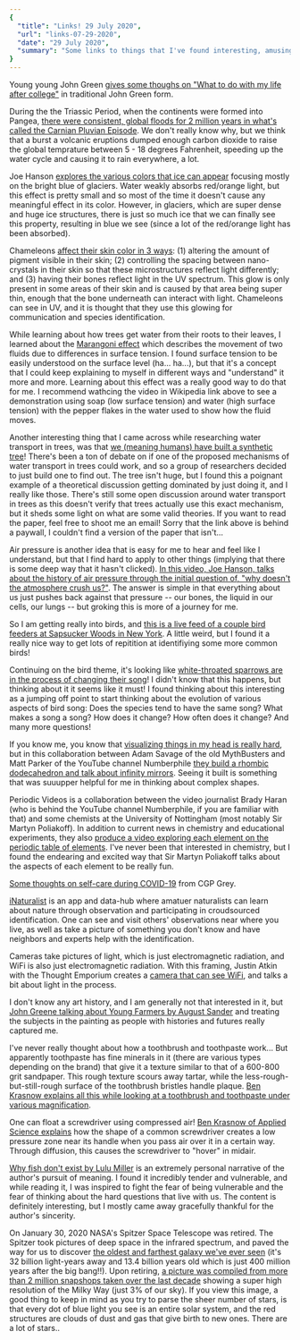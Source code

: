 ```yaml
---
{
  "title": "Links! 29 July 2020",
  "url": "links-07-29-2020",
  "date": "29 July 2020",
  "summary": "Some links to things that I've found interesting, amusing, or insightful..."
}
---
```

Young young John Green [gives some thoughs on "What to do with my life after college"][21]
in traditional John Green form.

During the the Triassic Period, when the continents were formed into Pangea, [there were
consistent, global floods for 2 million years in what's called the Carnian Pluvian
Episode][19]. We don't really know why, but we think that a burst a volcanic eruptions
dumped enough carbon dioxide to raise the global temprature between 5 - 18 degrees
Fahrenheit, speeding up the water cycle and causing it to rain everywhere, a lot.

Joe Hanson [explores the various colors that ice can appear][18] focusing mostly on the
bright blue of glaciers. Water weakly absorbs red/orange light, but this effect is pretty small and so most of the time it doesn't cause any
meaningful effect in its color. However, in glaciers, which are super dense and huge ice structures,
there is just so much ice that we can finally see this property, resulting in blue we see
(since a lot of the red/orange light has been absorbed).

Chameleons [affect their skin color in 3 ways][17]: (1) altering the amount of pigment visible in
their skin; (2) controlling the spacing between nano-crystals in their skin so that these
microstructures reflect light differently; and (3) having their bones reflect light in the UV spectrum. This glow is only present
in some areas of their skin and is caused by that area being super thin, enough that
the bone underneath can interact with light. Chameleons can see in UV, and it is thought
that they use this glowing for communication and species identification.

While learning about how trees get water from their roots to their leaves, I learned about
the [Marangoni effect][15] which describes the movement of two fluids due to differences in surface
tension. I found surface tension to be easily understood on the surface level (ha... ha...), but that it's
a concept that I could keep explaining to myself in different ways and "understand" it
more and more. Learning about this effect was a really good way to do that for me. I
recommend wathcing the video in Wikipedia link above to see a demonstration using soap
(low surface tension) and water (high surface tension) with the pepper flakes in the water
used to show how the fluid moves.

Another interesting thing that I came across while researching water transport in trees,
was that [we (meaning humans) have built a synthetic tree][16]! There's been a ton of
debate on if one of the proposed mechanisms of water transport in trees could work, and so
a group of researchers decided to just build one to find out. The tree isn't huge, but I found this a
poignant example of a theoretical discussion getting dominated by just doing it, and I
really like those. There's still some open discussion around water transport in trees as this doesn't verify
that trees actually use this exact mechanism, but it sheds some light on what are some valid
theories. If you want to read the paper, feel free to shoot me an email! Sorry that the link above
is behind a paywall, I couldn't find a version of the paper that isn't...

Air pressure is another idea that is easy for me to hear and feel like I understand, but
that I find hard to apply to other things (implying that there is some deep way
that it hasn't clicked). [In this video, Joe Hanson, talks about the history of air
pressure through the initial question of, "why doesn't the atmosphere crush us?"][20]. The
answer is simple in that everything about us just pushes back against that pressure -- our
bones, the liquid in our cells, our lungs -- but groking this is more of a journey for me.

So I am getting really into birds, and [this is a live feed of a couple bird feeders at
Sapsucker Woods in New York][13]. A little weird, but I found it a really nice way to get
lots of repitition at identifiying some more common birds!

Continuing on the bird theme, it's looking like [white-throated sparrows are in the process of
changing their song][14]! I didn't know that this happens, but thinking about it it seems like it must!
I found thinking about this interesting as a jumping off point to start thinking about the evolution of various aspects of bird song:
Does the species tend to have the same song? What makes a song a song? How does it change?
How often does it change? And many more questions!

If you know me, you know that [visualizing things in my head is really hard][12], but in this
collaboration between Adam Savage of the old MythBusters and Matt Parker of the YouTube
channel Numberphile [they build a rhombic dodecahedron and talk about infinity
mirrors][11]. Seeing it built is something that was suuupper helpful for me in thinking
about complex shapes.

Periodic Videos is a collaboration between the video journalist Brady Haran (who is
behind the YouTube channel Numberphile, if you are familiar with that) and some chemists at the University of Nottingham
(most notably Sir Martyn Poliakoff). In addition to current news in chemistry and
educational experiments, they also [produce a video exploring each element on the periodic table
of elements][10]. I've never been that interested in chemistry, but I found the endearing
and excited way that Sir Martyn Poliakoff talks about the aspects of each element to be really fun.

[Some thoughts on self-care during COVID-19][9] from CGP Grey.

[iNaturalist][8] is an app and data-hub where amatuer naturalists can learn about nature
through observation and participating in croudsourced identification. One can see and visit
others' observations near where you live, as well as take a picture of something you don't
know and have neighbors and experts help with the identification.

Cameras take pictures of light, which is just electromagnetic radiation, and WiFi is also
just electromagnetic radiation. With this framing, Justin Atkin with the Thought Emporium
creates a [camera that can see WiFi][7], and talks a bit about light in the process.

I don't know any art history, and I am generally not that interested in it, but [John Greene
talking about Young Farmers by August Sander][6] and treating the subjects in the painting as
people with histories and futures really captured me.

I've never really thought about how a toothbrush and toothpaste work... But apparently
toothpaste has fine minerals in it (there are various types depending on the brand) that give it
a texture similar to that of a 600-800 grit sandpaper. This rough texture scours away tartar, while
the less-rough-but-still-rough surface of the toothbrush bristles handle plaque. [Ben
Krasnow  explains all this while looking at a toothbrush and toothpaste under
various magnification][4].

One can float a screwdriver using compressed air! [Ben Krasnow of Applied Science
explains][5] how the shape of a common screwdriver creates a low pressure zone near its handle
when you pass air over it in a certain way. Through diffusion, this causes the screwdriver
to "hover" in midair.

[Why fish don't exist by Lulu Miller][3] is an extremely personal narrative of the
author's pursuit of meaning. I found it incredibly tender and vulnerable, and while reading it, I
was inspired to fight the fear of being vulnerable and the fear of thinking about the hard
questions that live with us. The content is definitely interesting, but I mostly came away
gracefully thankful for the author's sincerity.

On January 30, 2020 NASA's Spitzer Space Telescope was retired. The Spitzer took pictures
of deep space in the infrared spectrum, and paved the way for us to discover [the oldest
and farthest galaxy we've ever seen][1] (it's 32 billion light-years away and 13.4 billion
years old which is just 400 million years after the big bang!!). Upon retiring, [a picture
was compiled from more than 2 million snapshops taken over the last decade][2] showing a
super high resolution of the Milky Way (just 3% of our sky). If you view this image, a
good thing to keep in mind as you try to parse the sheer number of stars, is
that every dot of blue light you see is an entire solar system, and the red structures are
clouds of dust and gas that give birth to new ones. There are a lot of stars..

[1]: https://en.wikipedia.org/wiki/GN-z11
[2]: http://www.spitzer.caltech.edu/glimpse360/aladin#
[3]:
https://www.npr.org/2020/04/17/836139237/learning-lessons-from-inspiration-despite-complexity-in-why-fish-dont-exist
[4]: https://www.youtube.com/watch?v=cwN983PnJoA
[5]: https://www.youtube.com/watch?v=jAYP6pWrdkc
[6]: https://www.youtube.com/watch?v=3AVNhTi9pzM
[7]: https://www.youtube.com/watch?v=g3LT_b6K0Mc
[8]: https://www.inaturalist.org
[9]: https://www.youtube.com/watch?v=snAhsXyO3Ck
[10]: https://www.youtube.com/playlist?list=PL7A1F4CF36C085DE1
[11]: https://www.youtube.com/watch?v=65r_1TzJXaQ
[12]: https://en.wikipedia.org/wiki/Aphantasia
[13]: https://www.allaboutbirds.org/cams/cornell-lab-feederwatch/
[14]:
https://www.nationalgeographic.com/animals/2020/07/new-sparrow-birdsong-replaces-old-tune/
[15]: https://en.wikipedia.org/wiki/Marangoni_effect
[16]: https://www.nature.com/articles/nature07226
[17]: https://www.youtube.com/watch?v=RIeJLxc40X4
[18]: https://www.youtube.com/watch?v=P7LKm9jtm8I
[19]: https://www.youtube.com/watch?v=_1LdMWlNYS4
[20]: https://www.youtube.com/watch?v=FeAAiv4G-vs
[21]: https://www.youtube.com/watch?v=3lkn8MS3n8Q